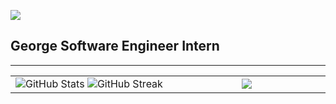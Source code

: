 ![](https://komarev.com/ghpvc/?username=GeorgeFiji&color=green)



## George Software Engineer Intern

---

<table align="center">
<tr>
<td style="width: 50%; text-align: center;">
    <img src="https://github-readme-stats.vercel.app/api?username=GeorgeFiji&theme=nightowl&show_icons=true&count_private=true" alt="GitHub Stats" />
    <img src="https://streak-stats.demolab.com/?user=GeorgeFiji&currStreakNum=2FD3EB&fire=pink&sideLabels=F00&date_format=[Y.]n.j" alt="GitHub Streak" />
</td>
<td width="50%" align="center">
    <img src="https://github-readme-stats.anuraghazra1.vercel.app/api/top-langs/?username=GeorgeFiji&theme=nightowl&hide_border=false&langs_count=11"/>
</td>
</tr>
</table>



